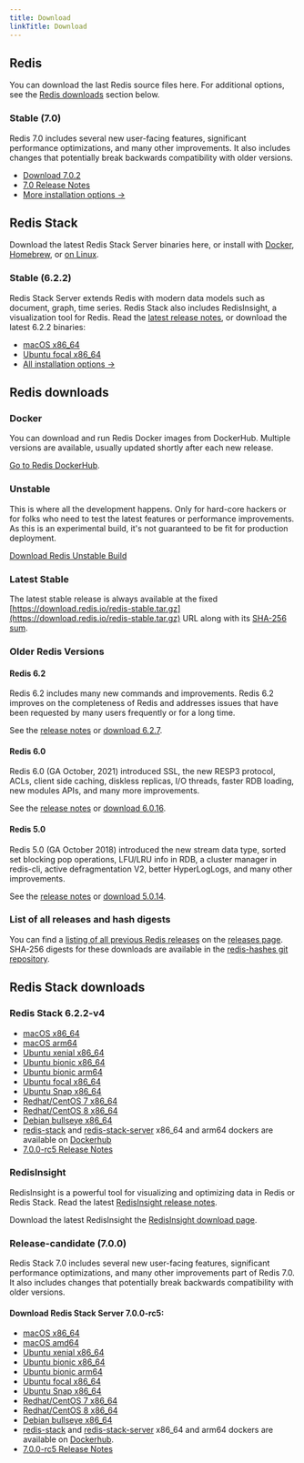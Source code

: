 ```yaml
---
title: Download
linkTitle: Download
---
```

<div class="inner-content">
<div id="download-redis">

## Redis

You can download the last Redis source files here. For additional options, see the [Redis downloads](#redis-downloads) section below.

### Stable (7.0)

Redis 7.0 includes several new user-facing features, significant performance optimizations, and many other improvements. It also includes changes that potentially break backwards compatibility with older versions.

* [Download 7.0.2](https://github.com/redis/redis/archive/7.0.2.tar.gz)
* [7.0 Release Notes](https://raw.githubusercontent.com/redis/redis/7.0/00-RELEASENOTES)
* [More installation options ->](#redis-downloads)

</div>

<div id="download-redis-stack">

## Redis Stack

Download the latest Redis Stack Server binaries here, or install with [Docker](/docs/stack/get-started/install/docker), [Homebrew](/docs/stack/get-started/install/mac-os), or [on Linux](/docs/stack/get-started/install/linux).

### Stable (6.2.2)

Redis Stack Server extends Redis with modern data models such as document, graph, time series. Redis Stack also includes RedisInsight, a visualization tool for Redis. Read the [latest release notes](https://github.com/redis-stack/redis-stack/releases/tag/v6.2.2-v3), or download the latest 6.2.2 binaries:

* [macOS x86_64](https://redismodules.s3.amazonaws.com/redis-stack/redis-stack-server-6.2.2-v3.catalina.x86_64.zip)
* [Ubuntu focal x86_64](https://redismodules.s3.amazonaws.com/redis-stack/redis-stack-server-6.2.2-v3.focal.x86_64.tar.gz)
* [All installation options ->](#redis-stack-downloads)
</div>

<div id="download-redis-options">

## Redis downloads

### Docker

You can download and run Redis Docker images from DockerHub. Multiple versions are available, usually updated shortly after each new release.

[Go to Redis DockerHub](https://hub.docker.com/_/redis).

### Unstable

This is where all the development happens. Only for hard-core hackers or for folks who need to test the latest features or performance improvements. As this is an experimental build, it's not guaranteed to be fit for production deployment.

[Download Redis Unstable Build](https://github.com/redis/redis/archive/unstable.tar.gz)

### Latest Stable

The latest stable release is always available at the fixed [https://download.redis.io/redis-stable.tar.gz](https://download.redis.io/redis-stable.tar.gz) URL along with its [SHA-256 sum](https://download.redis.io/redis-stable.tar.gz.SHA256SUM).

### Older Redis Versions

#### Redis 6.2

Redis 6.2 includes many new commands and improvements. Redis 6.2 improves on the completeness of Redis and addresses issues that have been requested by many users frequently or for a long time.

See the [release notes](https://raw.githubusercontent.com/redis/redis/6.2/00-RELEASENOTES) or [download 6.2.7](https://download.redis.io/releases/redis-6.2.7.tar.gz).

#### Redis 6.0

Redis 6.0 (GA October, 2021) introduced SSL, the new RESP3 protocol, ACLs, client side caching, diskless replicas, I/O threads, faster RDB loading, new modules APIs, and many more improvements.

See the [release notes](https://raw.githubusercontent.com/redis/redis/6.0/00-RELEASENOTES) or [download 6.0.16](https://download.redis.io/releases/redis-6.0.16.tar.gz).

#### Redis 5.0

Redis 5.0 (GA October 2018) introduced the new stream data type, sorted set blocking pop operations, LFU/LRU info in RDB, a cluster manager in redis-cli, active defragmentation V2, better HyperLogLogs, and many other improvements.

See the [release notes](https://raw.githubusercontent.com/redis/redis/5.0/00-RELEASENOTES) or [download 5.0.14](https://download.redis.io/releases/redis-5.0.14.tar.gz).

### List of all releases and hash digests

You can find a [listing of all previous Redis releases](https://download.redis.io/releases/) on the [releases page](https://download.redis.io/releases/). SHA-256 digests for these downloads are available in the [redis-hashes git repository](https://github.com/redis/redis-hashes/).

</div>
</div>

<div id="download-redis-stack-options">
<div class="inner-content">

## Redis Stack downloads

### Redis Stack 6.2.2-v4

* [macOS x86_64](https://redismodules.s3.amazonaws.com/redis-stack/redis-stack-server-6.2.2-v4.catalina.x86_64.zip)
* [macOS arm64](https://redismodules.s3.amazonaws.com/redis-stack/redis-stack-server-6.2.2-v4.monterey.arm64.zip)
* [Ubuntu xenial x86_64](https://redismodules.s3.amazonaws.com/redis-stack/redis-stack-server-6.2.2-v4.xenial.x86_64.tar.gz)
* [Ubuntu bionic x86_64](https://redismodules.s3.amazonaws.com/redis-stack/redis-stack-server-6.2.2-v4.bionic.x86_64.tar.gz)
* [Ubuntu bionic arm64](https://redismodules.s3.amazonaws.com/redis-stack/redis-stack-server-6.2.2-v4.bionic.arm64.tar.gz)
* [Ubuntu focal x86_64](https://redismodules.s3.amazonaws.com/redis-stack/redis-stack-server-6.2.2-v4.focal.x86_64.tar.gz)
* [Ubuntu Snap x86_64](https://redismodules.s3.amazonaws.com/redis-stack/redis-stack-server-6.2.2-v4.x86_64.snap)
* [Redhat/CentOS 7 x86_64](https://redismodules.s3.amazonaws.com/redis-stack/redis-stack-server-6.2.2-v4.rhel7.x86_64.tar.gz)
* [Redhat/CentOS 8 x86_64](https://redismodules.s3.amazonaws.com/redis-stack/redis-stack-server-6.2.2-v4.rhel8.x86_64.tar.gz)
* [Debian bullseye x86_64](https://redismodules.s3.amazonaws.com/redis-stack/redis-stack-server-6.2.2-v4.bullseye.x86_64.tar.gz)
* [redis-stack](https://hub.docker.com/r/redis/redis-stack) and [redis-stack-server](https://hub.docker.com/r/redis/redis-stack-server) x86_64 and arm64 dockers are available on [Dockerhub](https://hub.docker.com/u/redis)
* [7.0.0-rc5 Release Notes](https://github.com/redis-stack/redis-stack/releases/tag/v6.2.2-v4)

### RedisInsight

RedisInsight is a powerful tool for visualizing and optimizing data in Redis or Redis Stack. Read the latest [RedisInsight release notes](https://github.com/RedisInsight/RedisInsight/releases).

Download the latest RedisInsight the [RedisInsight download page](https://redis.com/redis-enterprise/redis-insight/).

### Release-candidate (7.0.0)

Redis Stack 7.0 includes several new user-facing features, significant performance optimizations, and many other improvements part of Redis 7.0. It also includes changes that potentially break backwards compatibility with older versions.

#### Download Redis Stack Server 7.0.0-rc5:

* [macOS x86_64](https://redismodules.s3.amazonaws.com/redis-stack/redis-stack-server-7.0.0-RC5.catalina.x86_64.zip)
* [macOS amd64](https://redismodules.s3.amazonaws.com/redis-stack/redis-stack-server-7.0.0-RC5.monterey.arm64.zip)
* [Ubuntu xenial x86_64](https://redismodules.s3.amazonaws.com/redis-stack/redis-stack-server-7.0.0-RC5.xenial.x86_64.tar.gz)
* [Ubuntu bionic x86_64](https://redismodules.s3.amazonaws.com/redis-stack/redis-stack-server-7.0.0-RC5.bionic.x86_64.tar.gz)
* [Ubuntu bionic arm64](https://redismodules.s3.amazonaws.com/redis-stack/redis-stack-server-7.0.0-RC5.bionic.arm64.tar.gz)
* [Ubuntu focal x86_64](https://redismodules.s3.amazonaws.com/redis-stack/redis-stack-server-7.0.0-RC5.focal.x86_64.tar.gz)
* [Ubuntu Snap x86_64](https://redismodules.s3.amazonaws.com/redis-stack/redis-stack-server-7.0.0-RC5.x86_64.snap)
* [Redhat/CentOS 7 x86_64](https://redismodules.s3.amazonaws.com/redis-stack/redis-stack-server-7.0.0-RC5.rhel7.x86_64.tar.gz)
* [Redhat/CentOS 8 x86_64](https://redismodules.s3.amazonaws.com/redis-stack/redis-stack-server-7.0.0-RC5.rhel8.x86_64.tar.gz)
* [Debian bullseye x86_64](https://redismodules.s3.amazonaws.com/redis-stack/redis-stack-server-7.0.0-RC5.bullseye.x86_64.tar.gz)
* [redis-stack](https://hub.docker.com/r/redis/redis-stack) and [redis-stack-server](https://hub.docker.com/r/redis/redis-stack-server) x86_64 and arm64 dockers are available on [Dockerhub](https://hub.docker.com/u/redis).
* [7.0.0-rc5 Release Notes](https://github.com/redis-stack/redis-stack/releases/tag/v7.0.0-rc5)
</div>
</div>
